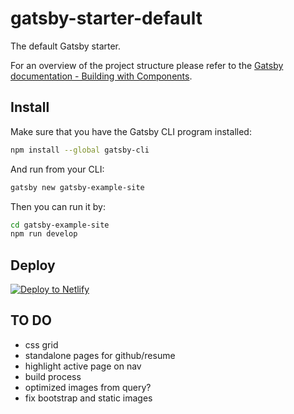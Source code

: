 # gatsby-starter-default

The default Gatsby starter.

For an overview of the project structure please refer to the [Gatsby documentation - Building with Components](https://www.gatsbyjs.org/docs/building-with-components/).

## Install

Make sure that you have the Gatsby CLI program installed:

```sh
npm install --global gatsby-cli
```

And run from your CLI:

```sh
gatsby new gatsby-example-site
```

Then you can run it by:

```sh
cd gatsby-example-site
npm run develop
```

## Deploy

[![Deploy to Netlify](https://www.netlify.com/img/deploy/button.svg)](https://app.netlify.com/start/deploy?repository=https://github.com/gatsbyjs/gatsby-starter-default)

## TO DO

* css grid
* standalone pages for github/resume
* highlight active page on nav
* build process
* optimized images from query?
* fix bootstrap and static images
